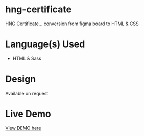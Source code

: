 # hng-certificate
HNG Certificate... conversion from figma board to HTML & CSS

# Language(s) Used
- HTML & Sass

# Design

Available on request

# Live Demo

<a href="https://hng-cert.netlify.app/">View DEMO here</a>
